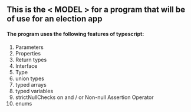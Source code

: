 ## This is the < MODEL > for a program that will be of use for an election app 
#### The program uses the following features of typescript:
1.	Parameters </br>
2.	Properties </br>
3.	Return types </br>
4.	Interface </br>
5.	Type </br>
6.	union types </br>
7.	typed arrays </br>
8.	typed variables </br>
9.	strictNullChecks on and / or Non-null Assertion Operator </br> 
10.	enums </br>

